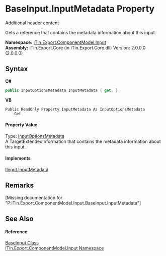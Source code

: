 # BaseInput.InputMetadata Property 
Additional header content 

Gets a reference that contains the metadata information about this input.

**Namespace:**&nbsp;<a href="N_iTin_Export_ComponentModel_Input">iTin.Export.ComponentModel.Input</a><br />**Assembly:**&nbsp;iTin.Export.Core (in iTin.Export.Core.dll) Version: 2.0.0.0 (2.0.0.0)

## Syntax

**C#**<br />
``` C#
public InputOptionsMetadata InputMetadata { get; }
```

**VB**<br />
``` VB
Public ReadOnly Property InputMetadata As InputOptionsMetadata
	Get
```


#### Property Value
Type: <a href="T_iTin_Export_ComponentModel_Input_InputOptionsMetadata">InputOptionsMetadata</a><br />A TargetExtendedInformation that contains the metadata information about this input.

#### Implements
<a href="P_iTin_Export_ComponentModel_Input_IInput_InputMetadata">IInput.InputMetadata</a><br />

## Remarks
\[Missing <remarks> documentation for "P:iTin.Export.ComponentModel.Input.BaseInput.InputMetadata"\]

## See Also


#### Reference
<a href="T_iTin_Export_ComponentModel_Input_BaseInput">BaseInput Class</a><br /><a href="N_iTin_Export_ComponentModel_Input">iTin.Export.ComponentModel.Input Namespace</a><br />